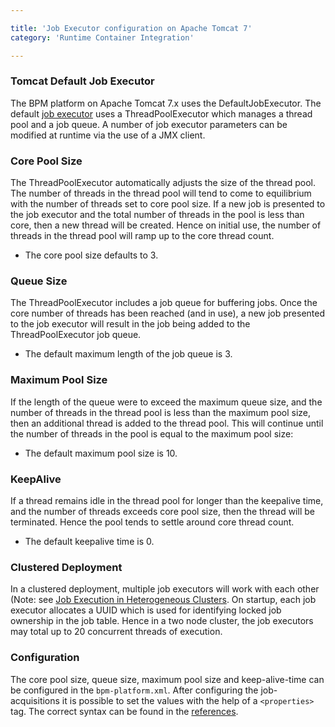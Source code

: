 ```yaml
---

title: 'Job Executor configuration on Apache Tomcat 7'
category: 'Runtime Container Integration'

---
```


### Tomcat Default Job Executor

The BPM platform on Apache Tomcat 7.x uses the DefaultJobExecutor. The default [job
executor](ref:#process-engine-the-job-executor) uses a ThreadPoolExecutor which manages a thread
pool and a job queue. A number of job executor parameters can be modified at runtime via the use of
a JMX client.


### Core Pool Size

The ThreadPoolExecutor automatically adjusts the size of the thread pool. The number of threads in
the thread pool will tend to come to equilibrium with the number of threads set to core pool size.
If a new job is presented to the job executor and the total number of threads in the pool is less
than core, then a new thread will be created. Hence on initial use, the number of threads in the
thread pool will ramp up to the core thread count.

* The core pool size defaults to 3.

### Queue Size

The ThreadPoolExecutor includes a job queue for buffering jobs. Once the core number of threads has
been reached (and in use), a new job presented to the job executor will result in the job being
added to the ThreadPoolExecutor job queue.

* The default maximum length of the job queue is 3.

### Maximum Pool Size

If the length of the queue were to exceed the maximum queue size, and the number of threads in the
thread pool is less than the maximum pool size, then an additional thread is added to the thread
pool. This will continue until the number of threads in the pool is equal to the maximum pool size:

* The default maximum pool size is 10.

### KeepAlive

If a thread remains idle in the thread pool for longer than the keepalive time, and the number of
threads exceeds core pool size, then the thread will be terminated. Hence the pool tends to settle
around core thread count.

* The default keepalive time is 0.

### Clustered Deployment

In a clustered deployment, multiple job executors will work with each other (Note: see [Job
Execution in Heterogeneous
Clusters](ref:#process-engine-the-job-executor-job-execution-in-heterogeneous-clusters). On startup,
each job executor allocates a UUID which is used for identifying locked job ownership in the job
table.  Hence in a two node cluster, the job executors may total up to 20 concurrent threads of
execution.

### Configuration

The core pool size, queue size, maximum pool size and keep-alive-time can be configured in the <code>bpm-platform.xml</code>.
After configuring the job-acquisitions it is possible to set the values with the help of a <code>&lt;properties&gt;</code>
tag. The correct syntax can be found in the [references](ref:/api-references/deployment-descriptors/#tags-job-executor-configuration).
